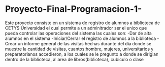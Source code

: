 # Proyecto-Final-Programacion-1-

Este proyecto consiste en un sistema de registro de alumnos a biblioteca de CETYS Universidad
el cual permite a un adminitrador ser el unico que pueda controlar las operaciones del sistema
las cuales son:
-Dar de alta alumnos en el sistema
-Iniciar/Cerrar el registro de alumnos a la biblioteca
-Crear un informe general de las visitas hechas durante del dia donde
 se muestre la cantidad de visitas, cuantos:hombre, mujeres, universitarios y preparatorianos accedieron,
 a los cuales se le pregunto a donde se dirigian dentro de la biblioteca, al area de libros(biblioteca), cubiculo o clase
 
